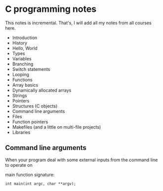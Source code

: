# C programming notes
This notes is incremental. That's,  I will add all my notes from all courses here.

- Introduction
- History
- Hello, World
- Types 
- Variables 
- Branching 
- Switch statements 
- Looping 
- Functions 
- Array basics 
- Dynamically allocated arrays 
- Strings 
- Pointers 
- Structures (C objects)
- Command line arguments 
- Files 
- Function pointers 
- Makefiles (and a little on multi-file projects)
- Libraries

## Command line arguments 
When your program deal with some external inputs from the command line to operate on

main function signature:
```
int main(int argc, char **argv);
```

